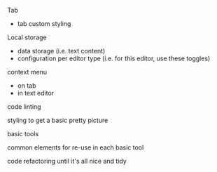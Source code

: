 Tab
 - tab custom styling

Local storage
 - data storage (i.e. text content)
 - configuration per editor type (i.e. for this editor, use these toggles)

context menu
 - on tab
 - in text editor

code linting

styling to get a basic pretty picture

basic tools

common elements for re-use in each basic tool

code refactoring until it's all nice and tidy